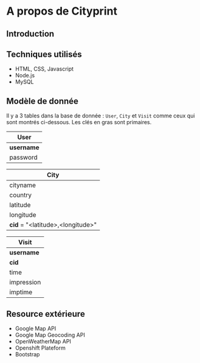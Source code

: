 # A propos de Cityprint

## Introduction

## Techniques utilisés

- HTML, CSS, Javascript
- Node.js
- MySQL

## Modèle de donnée

Il y a 3 tables dans la base de donnée : ```User```, ```City``` et ```Visit``` comme ceux qui sont montrés ci-dessous. Les clés en gras sont primaires.

|User|
|----|
|**username**|
|password|

|City|
|----|
|cityname|
|country|
|latitude|
|longitude|
|**cid** = "\<latitude>,\<longitude>"|

|Visit|
|-----|
|**username**|
|**cid**|
|time|
|impression|
|imptime|

## Resource extérieure
- Google Map API
- Google Map Geocoding API
- OpenWeatherMap API
- Openshift Plateform
- Bootstrap